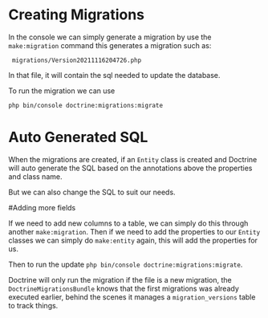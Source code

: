 # Creating Migrations

In the console we can simply generate a migration by use the `make:migration` command
this generates a migration such as:

```
 migrations/Version20211116204726.php
```

In that file, it will contain the sql needed to update the database.

To run the migration we can use

```
php bin/console doctrine:migrations:migrate
```
# Auto Generated SQL
When the migrations are created, if an `Entity` class is created and Doctrine will auto generate
the SQL based on the annotations above the properties and class name.

But we can also change the SQL to suit our needs.

#Adding more fields

If we need to add new columns to a table, we can simply do this through another 
`make:migration`. Then if we need to add the properties to our `Entity` classes we 
can simply do `make:entity` again, this will add the properties for us.

Then to run the update `php bin/console doctrine:migrations:migrate`.

Doctrine will only run the migration if the file is a new migration, the `DoctrineMigrationsBundle` knows that the first
migrations was already executed earlier, behind the scenes it manages a `migration_versions`
table to track things.
